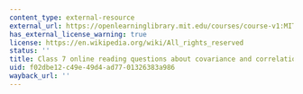 ```yaml
---
content_type: external-resource
external_url: https://openlearninglibrary.mit.edu/courses/course-v1:MITx+18.05r_10+2022_Summer/courseware/week5/class7/4?activate_block_id=block-v1%3AMITx%2B18.05r_10%2B2022_Summer%2Btype%40vertical%2Bblock%40class7-rq2-vertical
has_external_license_warning: true
license: https://en.wikipedia.org/wiki/All_rights_reserved
status: ''
title: Class 7 online reading questions about covariance and correlation
uid: f02dbe12-c49e-49d4-ad77-01326383a986
wayback_url: ''
---
```


